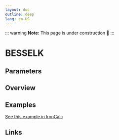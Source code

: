 ```yaml
---
layout: doc
outline: deep
lang: en-US
---
```


::: warning
**Note:** This page is under construction 🚧
:::

# BESSELK

## Parameters

## Overview

## Examples

[See this example in IronCalc](https://app.ironcalc.com/?filename=besselk)

## Links